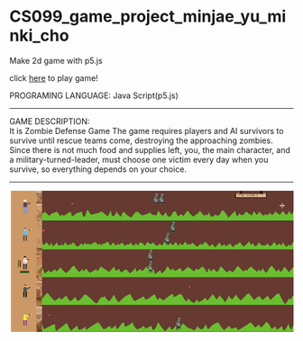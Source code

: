 # CS099_game_project_minjae_yu_minki_cho

Make 2d game with p5.js

click [here](https://rudy-castan-digipen-teaching.github.io/CS099_game_project_minjae_yu_minki_cho/) to play game!

PROGRAMING LANGUAGE: Java Script(p5.js)

---

GAME DESCRIPTION:  
  It is Zombie Defense Game 
  The game requires players and AI survivors to survive until rescue teams come, destroying the approaching zombies. 
  Since there is not much food and supplies left, you, the main character, and a military-turned-leader, must choose one victim every day when you survive, so everything depends     on your choice.

---
<img src="https://github.com/Rudy-Castan-DigiPen-Teaching/CS099_game_project_minjae_yu_minki_cho/blob/main/game_screen/gamescreen.PNG" alt="#Zombie defense">


